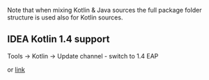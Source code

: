 
Note that when mixing Kotlin & Java sources the full package folder structure 
is used also for Kotlin sources.

## IDEA Kotlin 1.4 support
Tools -> Kotlin -> Update channel - switch to 1.4 EAP

or [link](https://kotlinlang.org/eap/install-eap-plugin.html)